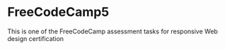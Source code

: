 # FreeCodeCamp5
This is one of the FreeCodeCamp assessment tasks for responsive Web design certification 
